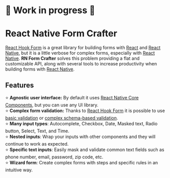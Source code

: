 # :construction: Work in progress :construction:

# React Native Form Crafter
[React Hook Form](https://react-hook-form.com/) is a great library for building forms with [React](https://reactjs.org/) and [React Native](https://reactnative.dev/), but it is a little verbose for complex forms, especially with [React Native](https://reactnative.dev/). **RN Form Crafter** solves this problem providing a flat and customizable API, along with several tools to increase productivity when building forms with [React Native](https://reactnative.dev/).

## Features
:star: **Agnostic user interface:** By default it uses [React Native Core Components](https://reactnative.dev/docs/intro-react-native-components), but you can use any UI library. <br>
:star: **Complex form validation:** Thanks to [React Hook Form](https://react-hook-form.com/) it is possible to use [basic validation](https://react-hook-form.com/get-started#Applyvalidation) or [complex schema-based validation](https://react-hook-form.com/get-started#SchemaValidation). <br>
:star: **Many input types**: Autocomplete, Checkbox, Date, Masked text, Radio button, Select, Text, and Time. <br>
:star: **Nested inputs**: Wrap your inputs with other components and they will continue to work as expected. <br>
:star: **Specific text inputs**: Easily mask and validate common text fields such as phone number, email, password, zip code, etc. <br>
:star: **Wizard form**: Create complex forms with steps and specific rules in an intuitive way. <br>
